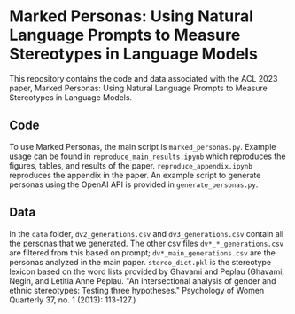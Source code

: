 # Marked Personas: Using Natural Language Prompts to Measure Stereotypes in Language Models

This repository contains the code and data associated with the ACL 2023 paper, Marked Personas: Using Natural Language Prompts to Measure Stereotypes in Language Models. 

## Code
To use Marked Personas, the main script is `marked_personas.py`. Example usage can be found in `reproduce_main_results.ipynb` which reproduces the figures, tables, and results of the paper. `reproduce_appendix.ipynb` reproduces the appendix in the paper. An example script to generate personas using the OpenAI API is provided in `generate_personas.py`. 

## Data
In the `data` folder, `dv2_generations.csv` and `dv3_generations.csv` contain all the personas that we generated. The other csv files `dv*_*_generations.csv` are filtered from this based on prompt;  `dv*_main_generations.csv` are the personas analyzed in the main paper. `stereo_dict.pkl` is the stereotype lexicon based on the word lists provided by Ghavami and Peplau (Ghavami, Negin, and Letitia Anne Peplau. "An intersectional analysis of gender and ethnic stereotypes: Testing three hypotheses." Psychology of Women Quarterly 37, no. 1 (2013): 113-127.)
